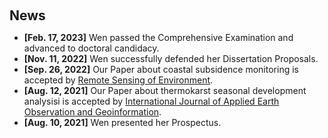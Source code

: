 <h1 id="news"></h1>

<h2 style="margin: 60px 0px 10px;">News</h2>

<ul>
<li><strong>[Feb. 17, 2023]</strong> Wen passed the Comprehensive Examination and advanced to doctoral candidacy. </li>
<li><strong>[Nov. 11, 2022]</strong> Wen successfully defended her Dissertation Proposals. </li>
<li><strong>[Sep. 26, 2022]</strong> Our Paper about coastal subsidence monitoring is accepted by <a href="https://www.sciencedirect.com/journal/remote-sensing-of-environment">Remote Sensing of Environment</a>.</li>
<li><strong>[Aug. 12, 2021]</strong> Our Paper about thermokarst seasonal development analysisi is accepted by <a href="https://www.sciencedirect.com/journal/international-journal-of-applied-earth-observation-and-geoinformation">International Journal of Applied Earth Observation and Geoinformation</a>.</li>
<li><strong>[Aug. 10, 2021]</strong> Wen presented her Prospectus. </li>

<!-- <li> <a href="javascript:toggle_vis('newsmore')">Show more</a> </li>
<div id="newsmore" style="display:none"> 
  <li><strong>[Dec. 2022]</strong> <a href="https://www.bmvc2023.org">BMVC 2023</a> will be held in Aberdeen, UK, and I will serve as the website chair.</li>
  <li><strong>[Mar. 2019]</strong> Our paper about <a href="https://openaccess.thecvf.com/content_CVPR_2019/papers/Sun_Meta-Transfer_Learning_for_Few-Shot_Learning_CVPR_2019_paper.pdf">few-shot learning</a> is accepted to <a href="http://cvpr2019.thecvf.com/">CVPR 2019</a>.</li>
</div> -->

</ul>
